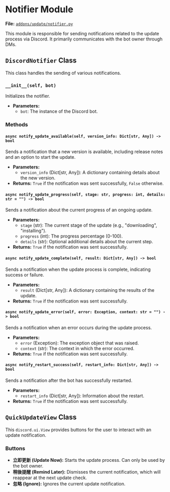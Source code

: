 # Notifier Module

**File:** [`addons/update/notifier.py`](addons/update/notifier.py)

This module is responsible for sending notifications related to the update process via Discord. It primarily communicates with the bot owner through DMs.

## `DiscordNotifier` Class

This class handles the sending of various notifications.

### `__init__(self, bot)`

Initializes the notifier.

*   **Parameters:**
    *   `bot`: The instance of the Discord bot.

### Methods

#### `async notify_update_available(self, version_info: Dict[str, Any]) -> bool`

Sends a notification that a new version is available, including release notes and an option to start the update.

*   **Parameters:**
    *   `version_info` (Dict[str, Any]): A dictionary containing details about the new version.
*   **Returns:** `True` if the notification was sent successfully, `False` otherwise.

#### `async notify_update_progress(self, stage: str, progress: int, details: str = "") -> bool`

Sends a notification about the current progress of an ongoing update.

*   **Parameters:**
    *   `stage` (str): The current stage of the update (e.g., "downloading", "installing").
    *   `progress` (int): The progress percentage (0-100).
    *   `details` (str): Optional additional details about the current step.
*   **Returns:** `True` if the notification was sent successfully.

#### `async notify_update_complete(self, result: Dict[str, Any]) -> bool`

Sends a notification when the update process is complete, indicating success or failure.

*   **Parameters:**
    *   `result` (Dict[str, Any]): A dictionary containing the results of the update.
*   **Returns:** `True` if the notification was sent successfully.

#### `async notify_update_error(self, error: Exception, context: str = "") -> bool`

Sends a notification when an error occurs during the update process.

*   **Parameters:**
    *   `error` (Exception): The exception object that was raised.
    *   `context` (str): The context in which the error occurred.
*   **Returns:** `True` if the notification was sent successfully.

#### `async notify_restart_success(self, restart_info: Dict[str, Any]) -> bool`

Sends a notification after the bot has successfully restarted.

*   **Parameters:**
    *   `restart_info` (Dict[str, Any]): Information about the restart.
*   **Returns:** `True` if the notification was sent successfully.

## `QuickUpdateView` Class

This `discord.ui.View` provides buttons for the user to interact with an update notification.

### Buttons

*   **立即更新 (Update Now):** Starts the update process. Can only be used by the bot owner.
*   **稍後提醒 (Remind Later):** Dismisses the current notification, which will reappear at the next update check.
*   **忽略 (Ignore):** Ignores the current update notification.